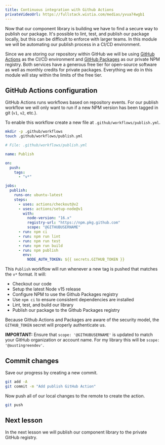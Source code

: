 ```yaml
---
title: Continuous integration with Github Actions
privateVideoUrl: https://fullstack.wistia.com/medias/yvua74wgb1
---
```


Now that our component library is building we have to find a secure way to publish our package. It's possible to lint, test, and publish our package locally, but this can be difficult to enforce with larger teams. In this module we will be automating our publish process in a CI/CD environment.

Since we are storing our repository within GitHub we will be using [GitHub Actions](https://github.com/features/actions) as the CI/CD environment and [GitHub Packages](https://github.com/features/packages) as our private NPM registry. Both services have a generous free tier for open-source software as well as monthly credits for private packages. Everything we do in this module will stay within the limits of the free tier.

## GitHub Actions configuration

GitHub Actions runs workflows based on repository events. For our publish workflow we will only want to run if a new NPM version has been tagged in git (`v1`, `v2`, etc.).

To enable this workflow create a new file at `.github/workflows/publish.yml`.

```bash
mkdir -p .github/workflows
touch .github/workflows/publish.yml
```

```yml
# File: .github/workflows/publish.yml

name: Publish

on:
  push:
    tags:
      - "v*"

jobs:
  publish:
    runs-on: ubuntu-latest
    steps:
      - uses: actions/checkout@v2
      - uses: actions/setup-node@v1
        with:
          node-version: "16.x"
          registry-url: "https://npm.pkg.github.com"
          scope: "@GITHUBUSERNAME"
      - run: npm ci
      - run: npm run lint
      - run: npm run test
      - run: npm run build
      - run: npm publish
        env:
          NODE_AUTH_TOKEN: ${{ secrets.GITHUB_TOKEN }}
```

This `Publish` workflow will run whenever a new tag is pushed that matches the `v*` format. It will:

- Checkout our code
- Setup the latest Node v15 release
- Configure NPM to use the Github Packages registry
- Use `npm ci` to ensure consistent dependencies are installed
- Lint, test, and build our library
- Publish our package to the Github Packages registry

Because Github Actions and Packages are aware of the security model, the `GITHUB_TOKEN` secret will properly authenticate us.

**IMPORTANT:** Ensure that `scope: '@GITHUBUSERNAME'` is updated to match your GitHub organization or account name. For my library this will be `scope: '@austingreendev'`.

## Commit changes

Save our progress by creating a new commit.

```bash
git add -A
git commit -m "Add publish GitHub Action"
```

Now push all of our local changes to the remote to create the action.

```bash
git push
```

## Next lesson

In the next lesson we will publish our component library to the private GitHub registry.
